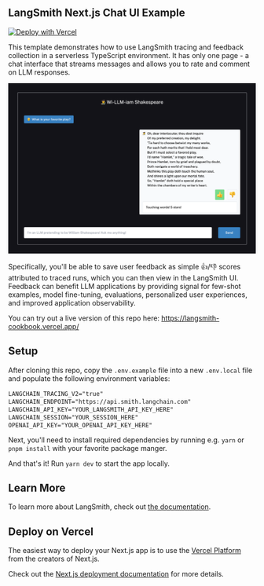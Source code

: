 ## LangSmith Next.js Chat UI Example

[![Deploy with Vercel](https://vercel.com/button)](https://vercel.com/new/clone?repository-url=https%3A%2F%2Fgithub.com%2Flangchain-ai%2Flangsmith-cookbook%2Ffeedback-examples%2Fnextjs)

This template demonstrates how to use LangSmith tracing and feedback collection in a serverless TypeScript environment. It has only one page - a chat interface that streams messages and allows you to rate and comment on LLM responses.

[![Chat UI](public/images/chat.png)](https://langsmith-cookbook.vercel.app/)

Specifically, you'll be able to save user feedback as simple 👍/👎 scores attributed to traced runs, which you can then view in the LangSmith UI. Feedback can benefit LLM applications by providing signal for few-shot examples, model fine-tuning, evaluations, personalized user experiences, and improved application observability.

You can try out a live version of this repo here: https://langsmith-cookbook.vercel.app/

## Setup

After cloning this repo, copy the `.env.example` file into a new `.env.local` file and populate the following environment variables:

```
LANGCHAIN_TRACING_V2="true"
LANGCHAIN_ENDPOINT="https://api.smith.langchain.com"
LANGCHAIN_API_KEY="YOUR_LANGSMITH_API_KEY_HERE"
LANGCHAIN_SESSION="YOUR_SESSION_HERE"
OPENAI_API_KEY="YOUR_OPENAI_API_KEY_HERE"
```

Next, you'll need to install required dependencies by running e.g. `yarn` or `pnpm install` with your favorite package manger.

And that's it! Run `yarn dev` to start the app locally.

## Learn More

To learn more about LangSmith, check out [the documentation](https://docs.smith.langchain.com).

## Deploy on Vercel

The easiest way to deploy your Next.js app is to use the [Vercel Platform](https://vercel.com/new?utm_medium=default-template&filter=next.js&utm_source=create-next-app&utm_campaign=create-next-app-readme) from the creators of Next.js.

Check out the [Next.js deployment documentation](https://nextjs.org/docs/deployment) for more details.
